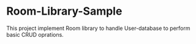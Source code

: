 # Room-Library-Sample

This project implement Room library to handle User-database to perform basic CRUD oprations.
